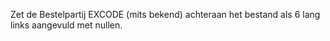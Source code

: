 Zet de Bestelpartij EXCODE (mits bekend) achteraan het bestand als 6 lang links aangevuld met nullen.
